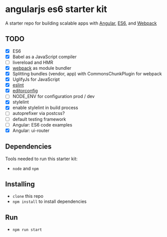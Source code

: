 # angularjs es6 starter kit
A starter repo for building scalable apps with [Angular](https://angularjs.org), [ES6](https://git.io/es6features), and [Webpack](http://webpack.github.io/)

## TODO
- [x] ES6
- [x] Babel as a JavaScript compiler
- [ ] livereload and HMR
- [x] [webpack](https://github.com/webpack/webpack) as module bundler
- [x] Splitting bundles (vendor, app) with CommonsChunkPlugin for webpack
- [x] UglifyJs for JavaScript
- [x] [eslint](https://github.com/eslint/eslint)
- [x] [editorconfig](http://editorconfig.org/)
- [ ] NODE_ENV for configuration prod / dev
- [x] stylelint
- [x] enable stylelint in build process
- [ ] autoprefixer via postcss?
- [ ] default testing framework
- [ ] Angular: ES6 code examples
- [x] Angular: ui-router

## Dependencies
Tools needed to run this starter kit:
* `node` and `npm`

## Installing
* `clone` this repo
* `npm install` to install dependencies

## Run
* `npm run start`
